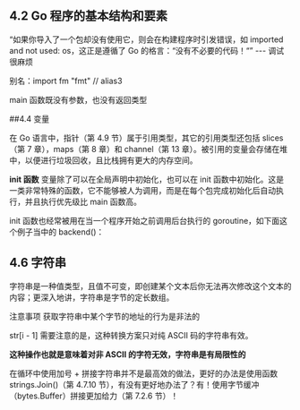 ## 4.2 Go 程序的基本结构和要素

“如果你导入了一个包却没有使用它，则会在构建程序时引发错误，如 imported and not used: os，这正是遵循了 Go 的格言：“没有不必要的代码！“” --- 调试很麻烦

别名：import fm "fmt" // alias3


main 函数既没有参数，也没有返回类型

##4.4 变量

在 Go 语言中，指针（第 4.9 节）属于引用类型，其它的引用类型还包括 slices（第 7 章），maps（第 8 章）和 channel（第 13 章）。被引用的变量会存储在堆中，以便进行垃圾回收，且比栈拥有更大的内存空间。


**init 函数**
变量除了可以在全局声明中初始化，也可以在 init 函数中初始化。这是一类非常特殊的函数，它不能够被人为调用，而是在每个包完成初始化后自动执行，并且执行优先级比 main 函数高。

init 函数也经常被用在当一个程序开始之前调用后台执行的 goroutine，如下面这个例子当中的 backend()：

## 4.6 字符串
字符串是一种值类型，且值不可变，即创建某个文本后你无法再次修改这个文本的内容；更深入地讲，字符串是字节的定长数组。

注意事项 获取字符串中某个字节的地址的行为是非法的

str[i - 1]
需要注意的是，这种转换方案只对纯 ASCII 码的字符串有效。

**这种操作也就是意味着对非 ASCII 的字符无效，字符串是有局限性的**

在循环中使用加号 + 拼接字符串并不是最高效的做法，更好的办法是使用函数 strings.Join()（第 4.7.10 节），有没有更好地办法了？有！使用字节缓冲（bytes.Buffer）拼接更加给力（第 7.2.6 节）！



